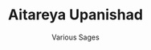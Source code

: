 ---
title: "Aitareya Upanishad"
author: ["Various Sages"]
year: -600
language: ["Sanskrit", "English"]
genre: ["Philosophy", "Religious Texts", "Ancient Wisdom"]
description: "The Aitareya Upanishad presents Vedantic philosophy through cosmological creation narrative and consciousness analysis, establishing the famous mahavakya 'Prajnanam Brahma' (Consciousness is Brahman)—one of four great Vedantic statements identifying ultimate reality with pure awareness. Composed around 6th century BCE, this brief text of three chapters belongs to the Aitareya Aranyaka of the Rigveda and narrates how Atman (Self) created universe, entered creation as individual consciousness, and remains discoverable through self-inquiry. The text's creation account demonstrates sophisticated cosmology: primordial Self generates waters, person (purusha), worlds, deities, and finally enters creation through skull opening, declaring 'I am this' at birth—establishing consciousness's primacy over material elements. The philosophical climax identifies consciousness (prajna) as Brahman, asserting awareness as ultimate reality rather than emergent property of matter. This teaching profoundly influenced Vedantic epistemology, Buddhist consciousness philosophy, and contemporary philosophy of mind debates about consciousness's nature, while establishing Rigvedic contribution to Upanishadic philosophy alongside more numerous Yajurveda and Samaveda texts."
collections: ['philosophy', 'religious-texts', 'ancient-wisdom', 'spiritual-texts', 'classical-literature']
sources:
  - name: "Internet Archive (Max Müller translation)"
    url: "https://archive.org/details/upanishads02ml"
    type: "other"
  - name: "Sacred Books of the East Vol. 1"
    url: "https://www.sacred-texts.com/hin/sbe01/index.htm"
    type: "other"
references:
  - name: "Wikipedia: Aitareya Upanishad"
    url: "https://en.wikipedia.org/wiki/Aitareya_Upanishad"
    type: "wikipedia"
  - name: "Wikipedia: Prajnanam Brahma"
    url: "https://en.wikipedia.org/wiki/Mah%C4%81v%C4%81kyas"
    type: "wikipedia"
  - name: "Wikipedia: Consciousness"
    url: "https://en.wikipedia.org/wiki/Consciousness"
    type: "wikipedia"
  - name: "Wikipedia: Rigveda"
    url: "https://en.wikipedia.org/wiki/Rigveda"
    type: "wikipedia"
  - name: "Wikisource: Aitareya Upanishad"
    url: "https://en.wikisource.org/wiki/Aitareya_Upanishad"
    type: "wikisource"
  - name: "Open Library: Aitareya Upanishad year"
    url: "https://openlibrary.org/search?q=Aitareya+Upanishad+year+-600+language+Sanskrit+Various+Sages"
    type: "other"
featured: true
publishDate: 2025-10-30
tags: ['classical-literature', 'philosophy', 'upanishad', 'religious']
---